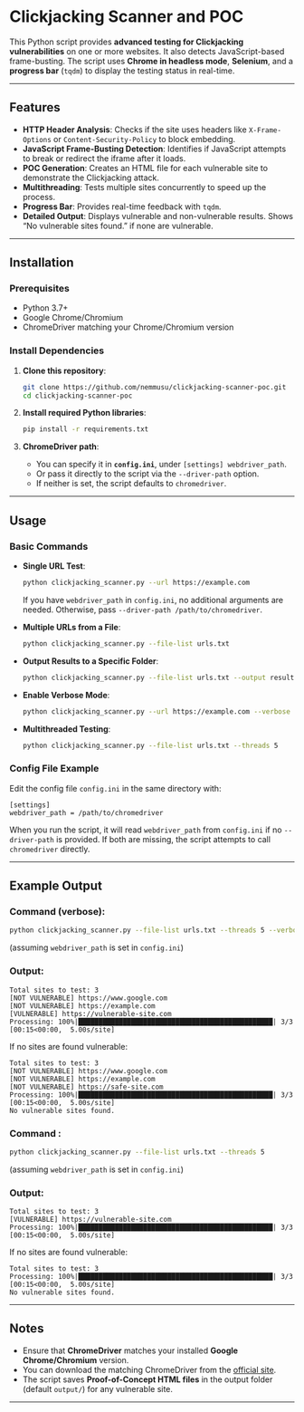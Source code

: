 # Clickjacking Scanner and POC 

This Python script provides **advanced testing for Clickjacking vulnerabilities** on one or more websites. It also detects JavaScript-based frame-busting. The script uses **Chrome in headless mode**, **Selenium**, and a **progress bar** (`tqdm`) to display the testing status in real-time.

---

## Features

- **HTTP Header Analysis**: Checks if the site uses headers like `X-Frame-Options` or `Content-Security-Policy` to block embedding.
- **JavaScript Frame-Busting Detection**: Identifies if JavaScript attempts to break or redirect the iframe after it loads.
- **POC Generation**: Creates an HTML file for each vulnerable site to demonstrate the Clickjacking attack.
- **Multithreading**: Tests multiple sites concurrently to speed up the process.
- **Progress Bar**: Provides real-time feedback with `tqdm`.
- **Detailed Output**: Displays vulnerable and non-vulnerable results. Shows “No vulnerable sites found.” if none are vulnerable.

---

## Installation

### Prerequisites

- Python 3.7+
- Google Chrome/Chromium
- ChromeDriver matching your Chrome/Chromium version

### Install Dependencies

1. **Clone this repository**:
   ```bash
   git clone https://github.com/nemmusu/clickjacking-scanner-poc.git
   cd clickjacking-scanner-poc
   ```

2. **Install required Python libraries**:
   ```bash
   pip install -r requirements.txt
   ```

3. **ChromeDriver path**:
   - You can specify it in **`config.ini`**, under `[settings] webdriver_path`.
   - Or pass it directly to the script via the `--driver-path` option.
   - If neither is set, the script defaults to `chromedriver`.

---

## Usage

### Basic Commands

- **Single URL Test**:
  ```bash
  python clickjacking_scanner.py --url https://example.com
  ```
  If you have `webdriver_path` in `config.ini`, no additional arguments are needed. Otherwise, pass `--driver-path /path/to/chromedriver`.
  
- **Multiple URLs from a File**:
  ```bash
  python clickjacking_scanner.py --file-list urls.txt
  ```

- **Output Results to a Specific Folder**:
  ```bash
  python clickjacking_scanner.py --file-list urls.txt --output results/
  ```

- **Enable Verbose Mode**:
  ```bash
  python clickjacking_scanner.py --url https://example.com --verbose
  ```

- **Multithreaded Testing**:
  ```bash
  python clickjacking_scanner.py --file-list urls.txt --threads 5
  ```

### Config File Example

Edit the config file `config.ini` in the same directory with:
```
[settings]
webdriver_path = /path/to/chromedriver
```
When you run the script, it will read `webdriver_path` from `config.ini` if no `--driver-path` is provided. If both are missing, the script attempts to call `chromedriver` directly.

---

## Example Output

### Command (verbose):
```bash
python clickjacking_scanner.py --file-list urls.txt --threads 5 --verbose
```
(assuming `webdriver_path` is set in `config.ini`)

### Output:
```
Total sites to test: 3
[NOT VULNERABLE] https://www.google.com
[NOT VULNERABLE] https://example.com
[VULNERABLE] https://vulnerable-site.com
Processing: 100%|████████████████████████████████████████████████| 3/3 [00:15<00:00,  5.00s/site]
```

If no sites are found vulnerable:
```
Total sites to test: 3
[NOT VULNERABLE] https://www.google.com
[NOT VULNERABLE] https://example.com
[NOT VULNERABLE] https://safe-site.com
Processing: 100%|████████████████████████████████████████████████| 3/3 [00:15<00:00,  5.00s/site]
No vulnerable sites found.
```

### Command :
```bash
python clickjacking_scanner.py --file-list urls.txt --threads 5 
```
(assuming `webdriver_path` is set in `config.ini`)

### Output:
```
Total sites to test: 3
[VULNERABLE] https://vulnerable-site.com
Processing: 100%|████████████████████████████████████████████████| 3/3 [00:15<00:00,  5.00s/site]
```

If no sites are found vulnerable:
```
Total sites to test: 3
Processing: 100%|████████████████████████████████████████████████| 3/3 [00:15<00:00,  5.00s/site]
No vulnerable sites found.
```

---

## Notes

- Ensure that **ChromeDriver** matches your installed **Google Chrome/Chromium** version.
- You can download the matching ChromeDriver from the [official site](https://chromedriver.storage.googleapis.com/index.html).
- The script saves **Proof-of-Concept HTML files** in the output folder (default `output/`) for any vulnerable site.

---


